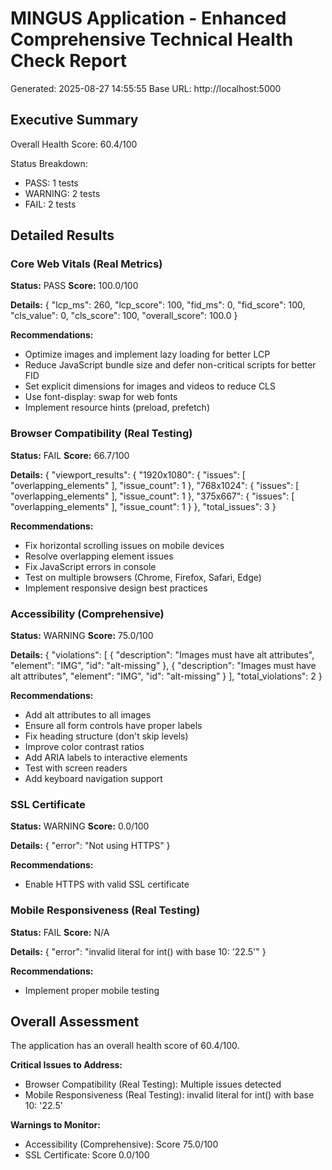 
# MINGUS Application - Enhanced Comprehensive Technical Health Check Report
Generated: 2025-08-27 14:55:55
Base URL: http://localhost:5000

## Executive Summary
Overall Health Score: 60.4/100

Status Breakdown:
- PASS: 1 tests
- WARNING: 2 tests  
- FAIL: 2 tests

## Detailed Results

### Core Web Vitals (Real Metrics)
**Status:** PASS
**Score:** 100.0/100

**Details:**
{
  "lcp_ms": 260,
  "lcp_score": 100,
  "fid_ms": 0,
  "fid_score": 100,
  "cls_value": 0,
  "cls_score": 100,
  "overall_score": 100.0
}

**Recommendations:**
- Optimize images and implement lazy loading for better LCP
- Reduce JavaScript bundle size and defer non-critical scripts for better FID
- Set explicit dimensions for images and videos to reduce CLS
- Use font-display: swap for web fonts
- Implement resource hints (preload, prefetch)

### Browser Compatibility (Real Testing)
**Status:** FAIL
**Score:** 66.7/100

**Details:**
{
  "viewport_results": {
    "1920x1080": {
      "issues": [
        "overlapping_elements"
      ],
      "issue_count": 1
    },
    "768x1024": {
      "issues": [
        "overlapping_elements"
      ],
      "issue_count": 1
    },
    "375x667": {
      "issues": [
        "overlapping_elements"
      ],
      "issue_count": 1
    }
  },
  "total_issues": 3
}

**Recommendations:**
- Fix horizontal scrolling issues on mobile devices
- Resolve overlapping element issues
- Fix JavaScript errors in console
- Test on multiple browsers (Chrome, Firefox, Safari, Edge)
- Implement responsive design best practices

### Accessibility (Comprehensive)
**Status:** WARNING
**Score:** 75.0/100

**Details:**
{
  "violations": [
    {
      "description": "Images must have alt attributes",
      "element": "IMG",
      "id": "alt-missing"
    },
    {
      "description": "Images must have alt attributes",
      "element": "IMG",
      "id": "alt-missing"
    }
  ],
  "total_violations": 2
}

**Recommendations:**
- Add alt attributes to all images
- Ensure all form controls have proper labels
- Fix heading structure (don't skip levels)
- Improve color contrast ratios
- Add ARIA labels to interactive elements
- Test with screen readers
- Add keyboard navigation support

### SSL Certificate
**Status:** WARNING
**Score:** 0.0/100

**Details:**
{
  "error": "Not using HTTPS"
}

**Recommendations:**
- Enable HTTPS with valid SSL certificate

### Mobile Responsiveness (Real Testing)
**Status:** FAIL
**Score:** N/A

**Details:**
{
  "error": "invalid literal for int() with base 10: '22.5'"
}

**Recommendations:**
- Implement proper mobile testing

## Overall Assessment
The application has an overall health score of 60.4/100.

**Critical Issues to Address:**
- Browser Compatibility (Real Testing): Multiple issues detected
- Mobile Responsiveness (Real Testing): invalid literal for int() with base 10: '22.5'

**Warnings to Monitor:**
- Accessibility (Comprehensive): Score 75.0/100
- SSL Certificate: Score 0.0/100
